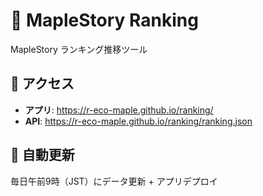 # 🍁 MapleStory Ranking

MapleStory ランキング推移ツール

## 🚀 アクセス

- **アプリ**: https://r-eco-maple.github.io/ranking/
- **API**: https://r-eco-maple.github.io/ranking/ranking.json

## 🔄 自動更新

毎日午前9時（JST）にデータ更新 + アプリデプロイ
